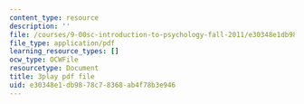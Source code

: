 ```yaml
---
content_type: resource
description: ''
file: /courses/9-00sc-introduction-to-psychology-fall-2011/e30348e1db9878c78368ab4f78b3e946_lanmHS0JwYI.pdf
file_type: application/pdf
learning_resource_types: []
ocw_type: OCWFile
resourcetype: Document
title: 3play pdf file
uid: e30348e1-db98-78c7-8368-ab4f78b3e946
---
```

